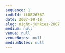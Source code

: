 ```yaml
---
sequence: 1
imdbId: tt0826587
date: 2007-10-18
slug: night-junkies-2007
medium: null
venue: null
venueNotes: null
mediumNotes: null
---
```


